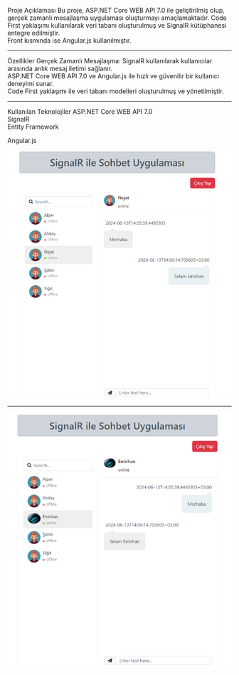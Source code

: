 Proje Açıklaması
Bu proje, ASP.NET Core WEB API 7.0 ile geliştirilmiş olup, gerçek zamanlı mesajlaşma uygulaması oluşturmayı amaçlamaktadır. Code First yaklaşımı kullanılarak veri tabanı oluşturulmuş ve SignalR kütüphanesi entegre edilmiştir. 
<br>
Front kısmında ise Angular.js kullanılmıştır.
<hr>
Özellikler
Gerçek Zamanlı Mesajlaşma: SignalR kullanılarak kullanıcılar arasında anlık mesaj iletimi sağlanır. <br>
ASP.NET Core WEB API 7.0 ve Angular.js ile hızlı ve güvenilir bir kullanıcı deneyimi sunar. <br>
Code First yaklaşımı ile veri tabanı modelleri oluşturulmuş ve yönetilmiştir. <br>
<hr>
Kullanılan Teknolojiler
ASP.NET Core WEB API 7.0 <br>
SignalR <br>
Entity Framework <br>

Angular.js

<img src="https://raw.githubusercontent.com/GutsSword/SignalRChatApp/main/Screenshot_1.png" width="auto">
<hr>
<img src="https://raw.githubusercontent.com/GutsSword/SignalRChatApp/main/Screenshot_2.png" width="auto">
